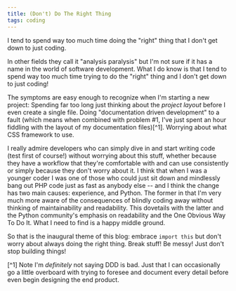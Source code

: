 ```yaml
---
title: (Don't) Do The Right Thing
tags: coding
---
```


I tend to spend way too much time doing the "right" thing that I don't
get down to just coding.

<!-- more -->

In other fields they call it "analysis paralysis" but I'm not sure if it
has a name in the world of software development. What I do know is that
I tend to spend way too much time trying to do the "right" thing and I
don't get down to just coding!

The symptoms are easy enough to recognize when I'm starting a new
project: Spending far too long just thinking about the *project layout*
before I even create a single file. Doing "documentation driven
development" to a fault (which means when combined with problem #1, I've
just spent an hour fiddling with the layout of my documentation
files)[^1]. Worrying about what CSS framework to use.

I really admire developers who can simply dive in and start writing code
(test first of course!) without worrying about this stuff, whether
because they have a workflow that they're comfortable with and can use
consistently or simply because they don't worry about it. I think that
when I was a younger coder I was one of those who could just sit down
and mindlessly bang out PHP code just as fast as anybody else -- and I
think the change has two main causes: experience, and Python. The former
in that I'm very much more aware of the consequences of blindly coding
away without thinking of maintainability and readability. This dovetails
with the latter and the Python community's emphasis on readability and
the One Obvious Way To Do It. What I need to find is a happy middle
ground.

So that is the inaugural theme of this blog: embrace `import this` but
don't worry about always doing the right thing. Break stuff! Be messy!
Just don't stop building things!

[^1] Note I'm *definitely* not saying DDD is bad. Just that I can
occasionally go a little overboard with trying to foresee and document
every detail before even begin designing the end product.
